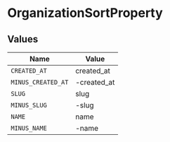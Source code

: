 # OrganizationSortProperty


## Values

| Name               | Value              |
| ------------------ | ------------------ |
| `CREATED_AT`       | created_at         |
| `MINUS_CREATED_AT` | -created_at        |
| `SLUG`             | slug               |
| `MINUS_SLUG`       | -slug              |
| `NAME`             | name               |
| `MINUS_NAME`       | -name              |